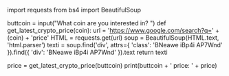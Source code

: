 import requests
from bs4 import BeautifulSoup

buttcoin = input("What coin are you interested in? ")
def get_latest_crypto_price(coin):
    url = 'https://www.google.com/search?q=' + (coin) + 'price'
    HTML = requests.get(url)
    soup = BeautifulSoup(HTML.text, 'html.parser')
    texti = soup.find('div', attrs={
        'class': 'BNeawe iBp4i AP7Wnd'
    }).find({
        'div': 'BNeawe iBp4i AP7Wnd'
    }).text
    return texti

price = get_latest_crypto_price(buttcoin)
print(buttcoin + ' price: ' + price)

